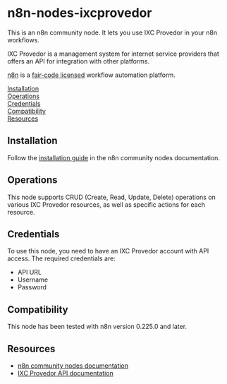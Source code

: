 # n8n-nodes-ixcprovedor

This is an n8n community node. It lets you use IXC Provedor in your n8n workflows.

IXC Provedor is a management system for internet service providers that offers an API for integration with other platforms.

[n8n](https://n8n.io/) is a [fair-code licensed](https://docs.n8n.io/reference/license/) workflow automation platform.

[Installation](#installation)  
[Operations](#operations)  
[Credentials](#credentials)  
[Compatibility](#compatibility)  
[Resources](#resources)

## Installation

Follow the [installation guide](https://docs.n8n.io/integrations/community-nodes/installation/) in the n8n community nodes documentation.

## Operations

This node supports CRUD (Create, Read, Update, Delete) operations on various IXC Provedor resources, as well as specific actions for each resource.

## Credentials

To use this node, you need to have an IXC Provedor account with API access. The required credentials are:

- API URL
- Username
- Password

## Compatibility

This node has been tested with n8n version 0.225.0 and later.

## Resources

* [n8n community nodes documentation](https://docs.n8n.io/integrations/community-nodes/)
* [IXC Provedor API documentation](https://wikiapiprovedor.ixcsoft.com.br/)
